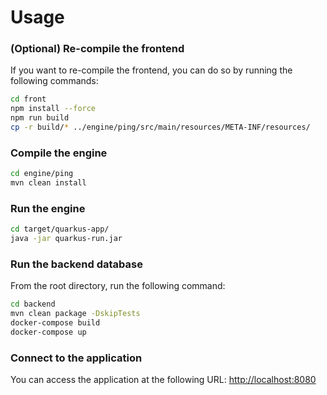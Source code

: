 # Usage

### (Optional) Re-compile the frontend

If you want to re-compile the frontend, you can do so by running the following commands:

```bash
cd front
npm install --force
npm run build
cp -r build/* ../engine/ping/src/main/resources/META-INF/resources/
```

### Compile the engine
```bash
cd engine/ping
mvn clean install
```

### Run the engine
```bash
cd target/quarkus-app/
java -jar quarkus-run.jar
```

### Run the backend database

From the root directory, run the following command:

```bash
cd backend
mvn clean package -DskipTests
docker-compose build
docker-compose up
```

### Connect to the application

You can access the application at the following URL: [http://localhost:8080](http://localhost:8080)